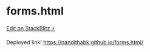 # forms.html

[Edit on StackBlitz ⚡️](https://stackblitz.com/edit/web-platform-4mxxwb)

Deployed link!
https://nandithabk.github.io/forms.html/
